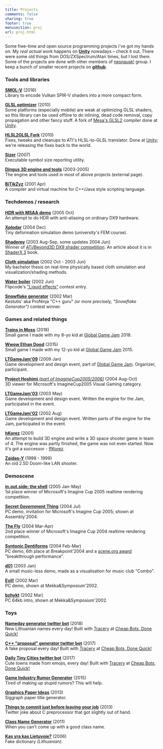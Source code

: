 ```yaml
---
title: Projects
comments: false
sharing: true
footer: true
menusection: proj
url: proj.html
---
```


Some free-time and open source programming projects i've got my hands on. My _real actual work_
happens on [**Unity**](http://unity3d.com) nowadays &ndash; check it out.
There were some old things from DOS/ZXSpectrum/Atari times, but I lost them. Some
of the projects are done with other members of [nesnausk!](http://www.nesnausk.org) group.
I keep a bunch of smaller recent projects on [**github**](https://github.com/aras-p).


### Tools and libraries

[**SMOL-V**](https://github.com/aras-p/smol-v) (2016)<br />
Library to encode Vulkan SPIR-V shaders into a more compact form.

[**GLSL optimizer**](https://github.com/aras-p/glsl-optimizer) (2010)<br />
Some platforms (especially mobile) are weak at optimizing GLSL shaders, so this
library can be used offline to do inlining, dead code removal, copy propagation
and other fancy stuff.
A fork of [Mesa's GLSL2](http://cgit.freedesktop.org/mesa/mesa/log/?h=glsl2)
compiler done at [Unity](http://unity3d.com).

[**HLSL2GLSL Fork**](https://github.com/aras-p/hlsl2glslfork) (2010)<br />
Fixes, tweaks and cleanups to ATI's HLSL-to-GLSL translator.
Done at [Unity](http://unity3d.com); we're releasing the fixes back
to the world.

[**Sizer**](projSizer.html) (2007)<br />
Executable symbol size reporting utility.

[**Dingus 3D engine and tools**](http://dingus.berlios.de) (2003-2005)<br />
The engine and tools used in most of above projects (external page).

[**BiTikZyz**](projBitikzyz.html) (2001 Apr)<br/>
A compiler and virtual machine for C++/Java style scripting language.


### Techdemos / research

[**HDR with MSAA demo**](projHDR.html) (2005 Oct)<br/>
An attempt to do HDR with anti-aliasing on ordinary DX9 hardware.

[**Xplodar**](projXplodar.html) (2004 Dec)<br/>
Tiny deformation simulation demo (university's FEM course).

[**Shaderey**](projShaderey.html) (2003 Aug-Sep, some updates 2004 Jun)<br/>
Winner of [ATi/Beyond3D DX9 shader competition](http://www.beyond3d.com/articles/shadercomp/results/).
An article about it is in [ShaderX 3](http://www.shaderx3.com) book.

[**Cloth simulation**](cloth.html) (2002 Oct - 2003 Jun)<br/>
My bachelor thesis on real-time physically based cloth simulation and visualization/shading methods.

[**Water boiler**](projFlip0206.html) (2002 Jun)<br/>
Flipcode's ["Liquid effects"](http://www.flipcode.com) contest entry.

[**Snowflake generator**](projSnowflake.html) (2002 Mar)<br/>
Kestutis' aka ProNinja "C++ guru" _(or more precisely, "Snowflake Generator")_ contest winner.



### Games and related things

[**Trains in Moss**](projTrainsInMoss.html) (2018)<br/>
Small game I made with my 8-yo kid at [Global Game Jam](http://globalgamejam.org/) 2018.

[**Wwow Ethan Dood**](projWwowEthanDood.html) (2015)<br/>
Small game I made with my 12-yo kid at [Global Game Jam](http://globalgamejam.org/) 2015.

[**LTGameJam'09**](http://ltgamejam.org/2009/) (2009 Jan)<br/>
Game development and design event, part of [Global Game Jam](http://globalgamejam.org/).
Organizer, participant.

[**Project Hoshimi** _(part of ImagineCup2005/2006)_](projHoshimi.html) (2004 Aug-Oct)<br/>
3D viewer for Microsoft's ImagineCup2005 Visual Gaming category.

[**LTGameJam'03**](http://ltgamejam.org/2003/) (2003 May)<br/>
Game development and design event. Written the engine for the Jam, participated in the event.

[**LTGameJam'02**](http://ltgamejam.org/2002/) (2002 Aug)<br/>
Game development and design event. Written parts of the engine for the Jam, participated in the event.

[**hKorez**](projHkorez.html) (2001)<br/>
An attempt to build 3D engine and write a 3D space shooter game in team
of 4. The engine was partly finished, the game was not even started.
Now it's got a successor - [ffKorez](http://www.nesnausk.org/ffKorez).

[**Zaidas-Y**](projZaidasY.html) (1998 - 1999)<br/>
An old 2.5D Doom-like LAN shooter.


### Demoscene

[**in.out.side: the shell**](projInoutside.html) (2005 Jan-May)<br/>
1st place winner of Microsoft's Imagine Cup 2005 realtime rendering competition.

[**Secret Government Thing**](projSecretGov.html) (2004 Jul)<br/>
PC demo, invitation for Microsoft's Imagine Cup 2005; shown at Assembly'2004.

[**The Fly**](projTheFly.html) (2004 Mar-Apr)<br/>
2nd place winner of Microsoft's Imagine Cup 2004 realtime rendering competition.

[**Syntonic Dentiforms**](projSynDent.html) (2004 Feb-Mar)<br/>
PC demo, 6th place at Breakpoint'2004 and a [scene.org award](http://awards.scene.org/pastawards.php?year=2004)
"breakthrough performance".

[**d01**](projd01.html) (2003 Jan)<br/>
A small music-less demo, made as a visualisation for music club "Combo".

[**Evil!**](projEvil.html) (2002 Mar)<br/>
PC demo, shown at Mekka&Symposium'2002.

[**bzhykt**](projBzhykt.html) (2002 Mar)<br/>
PC 64kb intro, shown at Mekka&Symposium'2002.


### Toys

[**Nameday generator twitter bot**](https://twitter.com/VardoDienos) (2018)<br />
New Lithuanian names every day! Built with [Tracery](https://github.com/galaxykate/tracery) at
[Cheap Bots, Done Quick!](https://cheapbotsdonequick.com/source/VardoDienos)

[**C++ "proposal" generator twitter bot**](https://twitter.com/TheOnionCpp) (2017)<br />
A fake proposal every day! Built with [Tracery](https://github.com/galaxykate/tracery) at
[Cheap Bots, Done Quick!](https://cheapbotsdonequick.com/source/TheOnionCpp)

[**Daily Tiny Cities twitter bot**](https://twitter.com/DailyTinyCities) (2017)<br />
Cute towns made from emojis, every day! Built with [Tracery](https://github.com/galaxykate/tracery) at
[Cheap Bots, Done Quick!](https://cheapbotsdonequick.com/source/DailyTinyCities)

[**Game Industry Rumor Generator**](toys/game-industry-rumor.php) (2015)<br />
Tired of making up stupid rumors? This will help.

[**Graphics Paper Ideas**](toys/my-next-paper.php) (2013)<br />
Siggraph paper title generator.

[**Things to commit just before leaving your job**](https://gist.github.com/aras-p/6224951) (2013)<br/>
Twitter joke about C preprocessor that got slightly out of hand.

[**Class Name Generator**](engineclasses.php) (2011)<br />
When you can't come up with a good class name.

[**Kas yra kas Lietuvoje?**](kasyrakas.php) (2006)<br />
Fake dictionary *(Lithuanian)*.
